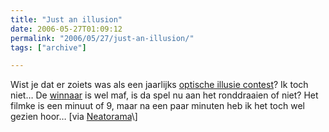 ```yaml
---
title: "Just an illusion"
date: 2006-05-27T01:09:12
permalink: "2006/05/27/just-an-illusion/"
tags: ["archive"]

---
```

Wist je dat er zoiets was als een jaarlijks [optische illusie contest](http://illusioncontest.neuralcorrelate.com/index.php?module=pagemaster&PAGE_user_op=view_page&PAGE_id=83&MMN_position=30:30 "http://illusioncontest.neuralcorrelate.com/index.php?module=pagemaster&PAGE_user_op=view_page&PAGE_id=83&MMN_position=30:30")? Ik toch niet… De [winnaar](http://illusioncontest.neuralcorrelate.com/index.php?module=pagemaster&&410edde8751623789399376cf4d32703=12e6e90c9acb3ffa7d413a58389c5b7c#x0026;PAGE_user_op=view_page&PAGE_id=84 "http://illusioncontest.neuralcorrelate.com/index.php?module=pagemaster&&410edde8751623789399376cf4d32703=12e6e90c9acb3ffa7d413a58389c5b7c#x0026;PAGE_user_op=view_page&PAGE_id=84") is wel maf, is da spel nu aan het ronddraaien of niet? Het filmke is een minuut of 9, maar na een paar minuten heb ik het toch wel gezien hoor… \[via [Neatorama](http://www.neatorama.com/2006/05/26/max-drstelers-the-freezing-rotation-illusion/ "http://www.neatorama.com/2006/05/26/max-drstelers-the-freezing-rotation-illusion/")\]
